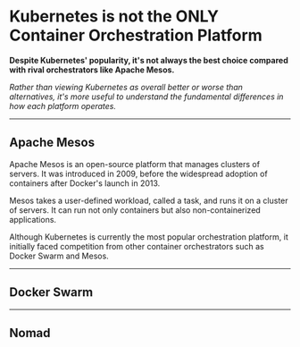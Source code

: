 # Kubernetes is not the ONLY Container Orchestration Platform

**Despite Kubernetes' popularity, it's not always the best choice compared with rival orchestrators like Apache Mesos.**

*Rather than viewing Kubernetes as overall better or worse than alternatives, it's more useful to understand the fundamental differences in how each platform operates.*

---

## Apache Mesos

Apache Mesos is an open-source platform that manages clusters of servers. It was introduced in 2009, before the widespread adoption of containers after Docker's launch in 2013.

Mesos takes a user-defined workload, called a task, and runs it on a cluster of servers. It can run not only containers but also non-containerized applications.

Although Kubernetes is currently the most popular orchestration platform, it initially faced competition from other container orchestrators such as Docker Swarm and Mesos.

---

## Docker Swarm

---

## Nomad
